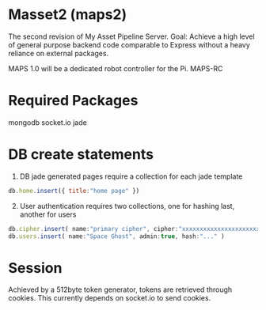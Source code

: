 Masset2 (maps2)
============
The second revision of My Asset Pipeline Server. 
Goal: Achieve a high level of general purpose backend code comparable to Express without a heavy reliance on external packages.

MAPS 1.0 will be a dedicated robot controller for the Pi. MAPS-RC

Required Packages
============
mongodb
socket.io
jade

DB create statements
============
1. DB jade generated pages require a collection for each jade template
```JavaScript
db.home.insert({ title:"home page" })
```

2. User authentication requires two collections, one for hashing last, another for users
```JavaScript
db.cipher.insert( name:"primary cipher", cipher:"xxxxxxxxxxxxxxxxxxxxxxxxxxx" )
db.users.insert( name:"Space Ghost", admin:true, hash:"..." )
```



Session
============
Achieved by a 512byte token generator, tokens are retrieved through cookies.
This currently depends on socket.io to send cookies. 
